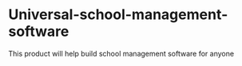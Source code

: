 # Universal-school-management-software
This product will help build school management software for anyone
